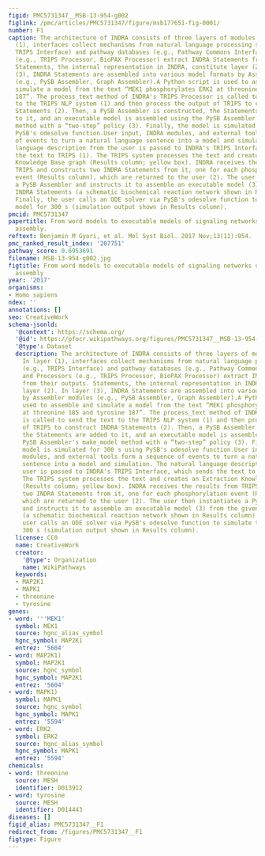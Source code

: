 ```yaml
---
figid: PMC5731347__MSB-13-954-g002
figlink: /pmc/articles/PMC5731347/figure/msb177651-fig-0001/
number: F1
caption: The architecture of INDRA consists of three layers of modules (1–3). In layer
  (1), interfaces collect mechanisms from natural language processing systems (e.g.,
  TRIPS Interface) and pathway databases (e.g., Pathway Commons Interface) and Processors
  (e.g., TRIPS Processor, BioPAX Processor) extract INDRA Statements from their outputs.
  Statements, the internal representation in INDRA, constitute layer (2). In layer
  (3), INDRA Statements are assembled into various model formats by Assembler modules
  (e.g., PySB Assembler, Graph Assembler).A Python script is used to assemble and
  simulate a model from the text “MEK1 phosphorylates ERK2 at threonine 185 and tyrosine
  187”. The process_text method of INDRA's TRIPS Processor is called to send the text
  to the TRIPS NLP system (1) and then process the output of TRIPS to construct INDRA
  Statements (2). Then, a PySB Assembler is constructed, the Statements are added
  to it, and an executable model is assembled using the PySB Assembler's make_model
  method with a “two‐step” policy (3). Finally, the model is simulated for 300 s using
  PySB's odesolve function.User input, INDRA modules, and external tools form a sequence
  of events to turn a natural language sentence into a model and simulation. The natural
  language description from the user is passed to INDRA's TRIPS Interface, which sends
  the text to TRIPS (1). The TRIPS system processes the text and creates an Extraction
  Knowledge Base graph (Results column; yellow box). INDRA receives the results from
  TRIPS and constructs two INDRA Statements from it, one for each phosphorylation
  event (Results column), which are returned to the user (2). The user then instantiates
  a PySB Assembler and instructs it to assemble an executable model (3) from the given
  INDRA Statements (a schematic biochemical reaction network shown in Results column).
  Finally, the user calls an ODE solver via PySB's odesolve function to simulate the
  model for 300 s (simulation output shown in Results column).
pmcid: PMC5731347
papertitle: From word models to executable models of signaling networks using automated
  assembly.
reftext: Benjamin M Gyori, et al. Mol Syst Biol. 2017 Nov;13(11):954.
pmc_ranked_result_index: '207751'
pathway_score: 0.6953691
filename: MSB-13-954-g002.jpg
figtitle: From word models to executable models of signaling networks using automated
  assembly
year: '2017'
organisms:
- Homo sapiens
ndex: ''
annotations: []
seo: CreativeWork
schema-jsonld:
  '@context': https://schema.org/
  '@id': https://pfocr.wikipathways.org/figures/PMC5731347__MSB-13-954-g002.html
  '@type': Dataset
  description: The architecture of INDRA consists of three layers of modules (1–3).
    In layer (1), interfaces collect mechanisms from natural language processing systems
    (e.g., TRIPS Interface) and pathway databases (e.g., Pathway Commons Interface)
    and Processors (e.g., TRIPS Processor, BioPAX Processor) extract INDRA Statements
    from their outputs. Statements, the internal representation in INDRA, constitute
    layer (2). In layer (3), INDRA Statements are assembled into various model formats
    by Assembler modules (e.g., PySB Assembler, Graph Assembler).A Python script is
    used to assemble and simulate a model from the text “MEK1 phosphorylates ERK2
    at threonine 185 and tyrosine 187”. The process_text method of INDRA's TRIPS Processor
    is called to send the text to the TRIPS NLP system (1) and then process the output
    of TRIPS to construct INDRA Statements (2). Then, a PySB Assembler is constructed,
    the Statements are added to it, and an executable model is assembled using the
    PySB Assembler's make_model method with a “two‐step” policy (3). Finally, the
    model is simulated for 300 s using PySB's odesolve function.User input, INDRA
    modules, and external tools form a sequence of events to turn a natural language
    sentence into a model and simulation. The natural language description from the
    user is passed to INDRA's TRIPS Interface, which sends the text to TRIPS (1).
    The TRIPS system processes the text and creates an Extraction Knowledge Base graph
    (Results column; yellow box). INDRA receives the results from TRIPS and constructs
    two INDRA Statements from it, one for each phosphorylation event (Results column),
    which are returned to the user (2). The user then instantiates a PySB Assembler
    and instructs it to assemble an executable model (3) from the given INDRA Statements
    (a schematic biochemical reaction network shown in Results column). Finally, the
    user calls an ODE solver via PySB's odesolve function to simulate the model for
    300 s (simulation output shown in Results column).
  license: CC0
  name: CreativeWork
  creator:
    '@type': Organization
    name: WikiPathways
  keywords:
  - MAP2K1
  - MAPK1
  - threonine
  - tyrosine
genes:
- word: '''MEK1'
  symbol: MEK1
  source: hgnc_alias_symbol
  hgnc_symbol: MAP2K1
  entrez: '5604'
- word: MAP2K1)
  symbol: MAP2K1
  source: hgnc_symbol
  hgnc_symbol: MAP2K1
  entrez: '5604'
- word: MAPK1)
  symbol: MAPK1
  source: hgnc_symbol
  hgnc_symbol: MAPK1
  entrez: '5594'
- word: ERK2
  symbol: ERK2
  source: hgnc_alias_symbol
  hgnc_symbol: MAPK1
  entrez: '5594'
chemicals:
- word: threonine
  source: MESH
  identifier: D013912
- word: tyrosine
  source: MESH
  identifier: D014443
diseases: []
figid_alias: PMC5731347__F1
redirect_from: /figures/PMC5731347__F1
figtype: Figure
---
```

